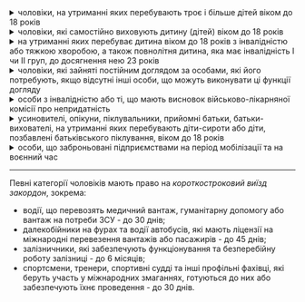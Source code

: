 

<details>
<summary>чоловіки, на утриманні яких перебувають троє і більше дітей віком до 18 років</summary>


Необхідно надати хоча б один з документів, які засвідчують народження трьох або більше дітей (можуть бути нотаріально завірені копії): 


- свідоцтва про нарождення всіх дітей;

- свідоцтво про реєстрацію шлюбу з матір'ю дітей та свідоцтва народження дітей;

- посвідчення батька багатодітної сім'ї;

- рішення суду про розірвання шлюбу та визначення місця проживання дітей з батьком;

- рішення суду про розірвання шлюбу та рішення органу опіки та піклування про визначення місця проживання дітей з батьком.


Виїзжати можна не в супроводі дітей.


Також можуть виїхати чоловіки, які їдуть з двома дітьми та вагітною дружиною, вагітність якої повинна бути підтверджена довідкою; строк має бути від 35 тижнів. 


Варто звернути увагу, що у разі, коли батько не проживає зі дружиною та дітьми однією сім'єю, він повинен також надати документ, який підтверджує, що він утримує дітей (рішення суду про призначення аліментів на утримання дитини (дітей) та довідка з виконавчої служби про відсутність заборгованості зі сплати аліментів, розміру сплати таких аліментів тощо).


</details>

<details>
<summary>чоловіки, які самостійно виховують дитину (дітей) віком до 18 років </summary>

   Потрібно надати:
   - свідоцтво про народження дитини;
   - свідоцтво про смерть матері дитини (або рішення суду про позбавлення матері батьківських прав, відібрання дитини у матері без позбавлення її батьківських прав, рішення суду про визнання матері безвісти відсутньою, рішення суду про оголошення матері померлою).


   Варто звернути увагу, що чоловік, який одружився знову, вже не буде вважатися особою, яка самостійно виховує дитину/дітей.

</details>

<details>
<summary>на утриманні яких перебуває дитина віком до 18 років з інвалідністю або тяжкою хворобою, а також повнолітня дитина, яка має інвалідність І чи ІІ груп, до досягнення нею 23 років </summary>

Необхідно мати:

- свідоцтво про народження дитини;
- свідоцтво про реєстрацію шлюбу з матір'ю дитини; 
- документи, що підтверджують інвалідність або хворобу.
</details>

<details>
<summary> чоловіки, які зайняті постійним доглядом за особами, які його потребують, якщо відсутні інші особи, що можуть виконувати ці функції догляду</summary>

Необхідно надати довідку про отримання компенсації особі, зайнятій постійним доглядом (може бути видана лише за зареєстрованим місцем проживання)/ рішення суду/ довідку МСЕК.

Виїзд неможливий без хворого.

Виїхати з метоб супроводу можна тільки єдиноразово на період дії воєнного стану.

Не передбачено право на перетин державного кордону військовозобов’язаними для супроводу осіб з інвалідністю ІІІ групи.
    
</details>


<details>
<summary>
особи з інвалідністю або ті, що мають висновок військово-лікарняної комісії про непридатність</summary>

Особи з інвалідністю мають надати: довідку до акта огляду медико-соціальною експертною комісією/ посвічення, що підтвержує інвалідність/ пенсійне посвічення (за інвалідністю)/ посвічення про призначення соціальної допомоги у зв'язку з інвалідністю/ довідка про отримання пільг особами з інвалідністю.

Чоловіки, яких військово-лікарська визнала тимчасово непридатними до військової служби за станом здоров'я (до шести місяців), після закінчення цього терміну мають знову пройти комісію.

Варто звернути увагу, що документи, отримані в територіальних центрах комплектування та соціальної підтримки (ТЦК та СП) з відміткою "знятий з військового обліку", не підтверджують інвалідність чи непридатність до військової служби.

</details>

<details>
<summary>усиновителі, опікуни, піклувальники, прийомні батьки, батьки-вихователі, на утриманні яких перебувають діти-сироти або діти, позбавлені батьківського піклування, віком до 18 років </summary>

Необхідно мати документ, який підтверджує усиновлення, опікунство, піклування (рішення суду, довідка з органів опіки та піклування, посвідчення).

</details>


<details>
<summary>
особи, що заброньовані підприємствами на період мобілізації та на воєнний час </summary>
Необхідно надати посвідчення про відстрочку від призову (бронь) та документи про відрядження.

</details>

***



Певні категорії чоловіків мають право на *короткостроковий виїзд закордон*, зокрема:

- водії, що перевозять медичний вантаж, гуманітарну допомогу або вантаж на потреби ЗСУ - до 30 днів;
- далекобійники на фурах та водії автобусів, які мають ліцензії на міжнародні перевезення вантажів або пасажирів - до 45 днів; 
- залізничники, які забезпечують функціонування та безперебійну роботу залізниці - до 6 місяців;
- спортсмени, тренери, спортивні судді та інші профільні фахівці, які беруть участь у міжнародних змаганнях, готуються до них або забезпечують їхнє проведення - до 30 днів. 